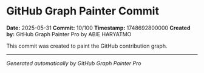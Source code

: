 # GitHub Graph Painter Commit

**Date:** 2025-05-31
**Commit:** 10/100
**Timestamp:** 1748692800000
**Created by:** GitHub Graph Painter Pro by ABIE HARYATMO

This commit was created to paint the GitHub contribution graph.

---
*Generated automatically by GitHub Graph Painter Pro*
